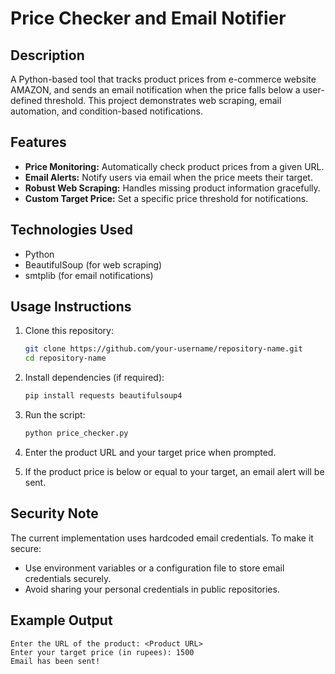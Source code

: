 # Price Checker and Email Notifier

## **Description**
A Python-based tool that tracks product prices from e-commerce website AMAZON, and sends an email notification when the price falls below a user-defined threshold. This project demonstrates web scraping, email automation, and condition-based notifications.

## **Features**
- **Price Monitoring:** Automatically check product prices from a given URL.
- **Email Alerts:** Notify users via email when the price meets their target.
- **Robust Web Scraping:** Handles missing product information gracefully.
- **Custom Target Price:** Set a specific price threshold for notifications.

## **Technologies Used**
- Python
- BeautifulSoup (for web scraping)
- smtplib (for email notifications)

## **Usage Instructions**
1. Clone this repository:
   ```bash
   git clone https://github.com/your-username/repository-name.git
   cd repository-name
   ```

2. Install dependencies (if required):
   ```bash
   pip install requests beautifulsoup4
   ```

3. Run the script:
   ```bash
   python price_checker.py
   ```

4. Enter the product URL and your target price when prompted.

5. If the product price is below or equal to your target, an email alert will be sent.

## **Security Note**
The current implementation uses hardcoded email credentials. To make it secure:
- Use environment variables or a configuration file to store email credentials securely.
- Avoid sharing your personal credentials in public repositories.

## **Example Output**
```
Enter the URL of the product: <Product URL>
Enter your target price (in rupees): 1500
Email has been sent!
```